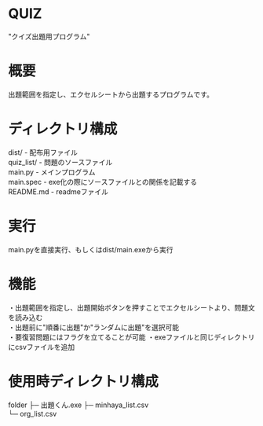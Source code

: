 # QUIZ
"クイズ出題用プログラム"

# 概要
出題範囲を指定し、エクセルシートから出題するプログラムです。

# ディレクトリ構成
dist/ - 配布用ファイル  
quiz_list/ - 問題のソースファイル  
main.py - メインプログラム  
main.spec - exe化の際にソースファイルとの関係を記載する  
README.md - readmeファイル  

# 実行
main.pyを直接実行、もしくはdist/main.exeから実行

# 機能
・出題範囲を指定し、出題開始ボタンを押すことでエクセルシートより、問題文を読み込む  
・出題前に"順番に出題"か"ランダムに出題"を選択可能  
・要復習問題にはフラグを立てることが可能
・exeファイルと同じディレクトリにcsvファイルを追加

# 使用時ディレクトリ構成
folder
  ├─ 出題くん.exe
  ├─ minhaya_list.csv  
  └─ org_list.csv